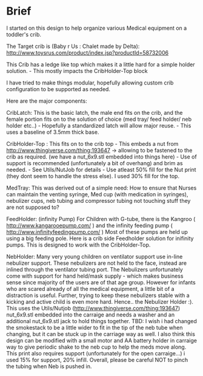 Brief
=====

I started on this design to help organize various Medical equipment on
a toddler's crib.

The Target crib is (Baby r Us : Chalet made by Delta):
http://www.toysrus.com/product/index.jsp?productId=58732006

This Crib has a ledge like top which makes it a little hard for a
simple holder solution. - This mostly impacts the CribHolder-Top block

I have tried to make things modular, hopefully allowing custom crib
configuration to be supported as needed.

Here are the major components:

CribLatch: This is the basic latch, the male end fits on the crib, and
the female portion fits on to the solution of choice (med tray/ feed
holder/ neb holder etc..) - Hopefully a standardized latch will allow
major reuse.
	- This uses a baseline of 3.5mm thick base.

CribHolder-Top : This fits on to the crib top - This embeds a nut from
http://www.thingiverse.com/thing:193647 -> allowing to be fastened to
the crib as required. (we have a nut\_6x9.stl embedded into things
here)
	- Use of support is recommended (unfortunately a bit of overhang) and brim as needed.
	- See Utils/NutJob for details
	- Use atleast 50% fill for the Nut print (they dont seem to handle the
	  stress else). I used 30% fill for the top.

MedTray: This was derived out of a simple need: How to ensure that
Nurses can maintain the venting syringe, Med cup (with medication
in syringes), nebulizer cups, neb tubing and compressor tubing not
touching stuff they are not supposed to?

FeedHolder: (infinity Pump) For Children with G-tube, there is the
Kangroo ( http://www.kangarooepump.com/ ) and the infinity feeding
pump ( http://www.infinityfeedingpump.com/ ) Most of these pumps are
held up using a big feeding pole. Here is a crib side Feedholder
solution for inifinity pumps. This is designed to work with the
CribHolder-Top.

NebHolder: Many very young children on ventilator support use in-line
nebulizer support. These nebulizers are not held to the face, instead
are inlined through the ventilator tubing port. The Nebulizers
unfortunately come with support for hand held/mask supply - which
makes business sense since majority of the users are of that age
group. However for infants who are scared already of all the medical
equipment, a little bit of a distraction is useful. Further, trying to
keep these nebulizers stable with a kicking and active child is even
more hard. Hence.. the Nebulizer Holder :). This uses the Utils/Nutjob
(http://www.thingiverse.com/thing:193647) nut\_6x9.stl embedded into
the carraige and needs a washer and an additional nut\_6x9.stl jack
to hold things together. TBD: I wish i had changed the smokestack to
be a little wider to fit in the tip of the neb tube when changing,
but it can be stuck up in the carriage way as well. I also think this
design can be modified with a small motor and AA battery holder in
carraige way to give periodic shake to the neb cup to help the meds
move along. This print also requires support (unfortunately for the
open carraige...) i used 15% for support, 20% infill. Overall, please
be careful NOT to pinch the tubing when Neb is pushed in.
